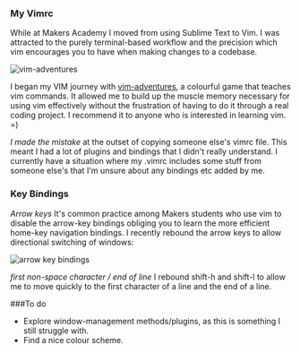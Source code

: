 ### My Vimrc

While at Makers Academy I moved from using Sublime Text to Vim. I was attracted to the purely terminal-based workflow and the precision which vim encourages you to have when making changes to a codebase. 

<img src='http://s14.postimg.org/o4qt9sh0x/7572_EDF5_D0_F2_42_D4_AA40_7776_EE2_F1_D95.png' alt='vim-adventures'>
  
I began my VIM journey with [vim-adventures](http://vim-adventures.com/), a colourful game that teaches vim commands. It allowed me to build
up the muscle memory necessary for using vim effectively without the frustration of having to do it through a real coding project.  I recommend it to anyone who is interested in learning vim. =)  
  
*I made the mistake* at the outset of copying someone else's vimrc file. This meant I had a lot of plugins and bindings that I didn't really understand. I currently have a situation where my .vimrc includes some stuff from someone else's that I'm unsure about any bindings etc added by me.  
  
### Key Bindings
*Arrow keys* It's common practice among Makers students who use vim to disable the arrow-key bindings obliging you to learn the more efficient home-key navigation bindings. I recently rebound the arrow keys to allow directional switching of windows:
  
<img src='http://s14.postimg.org/lgx852fjl/vimbindings.png' alt='arrow key bindings'>
  
*first non-space character / end of line* I rebound shift-h and shift-l to allow me to move quickly to the first character
of a line and the end of a line.

###To do
- Explore window-management methods/plugins, as this is something I still struggle with.
- Find a nice colour scheme.

